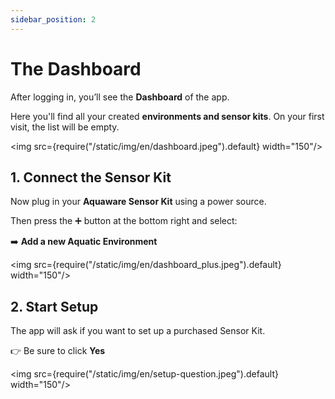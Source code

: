 ```yaml
---
sidebar_position: 2
---
```


# The Dashboard

After logging in, you’ll see the **Dashboard** of the app.

Here you'll find all your created **environments and sensor kits**. On your first visit, the list will be empty.

<img src={require("/static/img/en/dashboard.jpeg").default} width="150"/>

## 1. Connect the Sensor Kit

Now plug in your **Aquaware Sensor Kit** using a power source.

Then press the ➕ button at the bottom right and select:

➡️ **Add a new Aquatic Environment**

<img src={require("/static/img/en/dashboard_plus.jpeg").default} width="150"/>

## 2. Start Setup

The app will ask if you want to set up a purchased Sensor Kit.

👉 Be sure to click **Yes**

<img src={require("/static/img/en/setup-question.jpeg").default} width="150"/>
